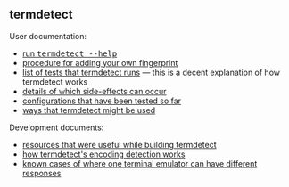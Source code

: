 ## termdetect

User documentation:

* [run <tt>termdetect --help</tt>](https://github.com/DeeNewcum/termdetect/blob/release/src/termdetect#L332-99999)
* [procedure for adding your own fingerprint](https://github.com/DeeNewcum/termdetect/blob/master/doc/customize_fingerprintsdb.md)
* [list of tests that termdetect runs](https://github.com/DeeNewcum/termdetect/blob/master/doc/fingerprint_db.md) — this is a decent explanation of how termdetect works
* [details of which side-effects can occur](https://github.com/DeeNewcum/termdetect/blob/master/doc/side-effects.md)
* [configurations that have been tested so far](https://github.com/DeeNewcum/termdetect/blob/master/doc/tested_on.txt)
* [ways that termdetect might be used](https://github.com/DeeNewcum/termdetect/blob/master/doc/user_scenarios.md)

Development documents:

* [resources that were useful while building termdetect](https://github.com/DeeNewcum/termdetect/blob/master/doc/reference.md)
* [how termdetect's encoding detection works](https://github.com/DeeNewcum/termdetect/blob/master/doc/encoding_detection.md)
* [known cases of where one terminal emulator can have different responses](https://github.com/DeeNewcum/termdetect/blob/master/doc/known_variance.txt)
